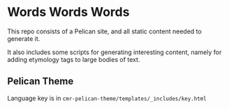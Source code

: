 # Words Words Words

This repo consists of a Pelican site, and all static content 
needed to generate it.

It also includes some scripts for generating interesting
content, namely for adding etymology tags to large 
bodies of text.

## Pelican Theme

Language key is in ```cmr-pelican-theme/templates/_includes/key.html```


